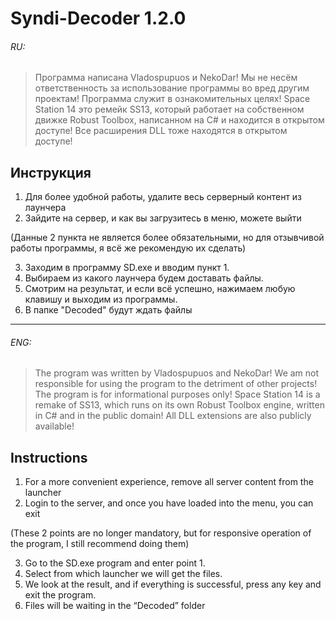 # Syndi-Decoder 1.2.0
######  RU:

>Программа написана Vladospupuos и NekoDar!
>Мы не несём ответственность за использование программы во вред другим проектам!
>Программа служит в ознакомительных целях!
>Space Station 14 это ремейк SS13, который работает на собственном движке Robust Toolbox, 
>написанном на C# и находится в открытом доступе!
>Все расширения DLL тоже находятся в открытом доступе!

## Инструкция 
1) Для более удобной работы, удалите весь серверный контент из лаунчера
2) Зайдите на сервер, и как вы загрузитесь в меню, можете выйти

(Данные 2 пункта не является более обязательными, но для отзывчивой работы программы, я всё же рекомендую их сделать)

3) Заходим в программу SD.exe и вводим пункт 1.
4) Выбираем из какого лаунчера будем доставать файлы.
5) Смотрим на результат, и если всё успешно, нажимаем любую клавишу и выходим из программы.
6) В папке "Decoded" будут ждать файлы
___

###### ENG:

>The program was written by Vladospupuos and NekoDar!
>We am not responsible for using the program to the detriment of other projects!
>The program is for informational purposes only!
>Space Station 14 is a remake of SS13, which runs on its own Robust Toolbox engine,
>written in C# and in the public domain!
>All DLL extensions are also publicly available!

## Instructions
1) For a more convenient experience, remove all server content from the launcher
2) Login to the server, and once you have loaded into the menu, you can exit

(These 2 points are no longer mandatory, but for responsive operation of the program, I still recommend doing them)

3) Go to the SD.exe program and enter point 1.
4) Select from which launcher we will get the files.
5) We look at the result, and if everything is successful, press any key and exit the program.
6) Files will be waiting in the “Decoded” folder
